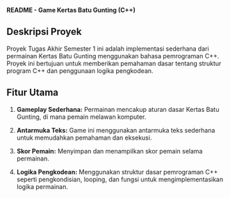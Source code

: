 **README - Game Kertas Batu Gunting (C++)**

## Deskripsi Proyek

Proyek Tugas Akhir Semester 1 ini adalah implementasi sederhana dari permainan Kertas Batu Gunting menggunakan bahasa pemrograman C++. Proyek ini bertujuan untuk memberikan pemahaman dasar tentang struktur program C++ dan penggunaan logika pengkodean.

## Fitur Utama

1. **Gameplay Sederhana:** Permainan mencakup aturan dasar Kertas Batu Gunting, di mana pemain melawan komputer.

2. **Antarmuka Teks:** Game ini menggunakan antarmuka teks sederhana untuk memudahkan pemahaman dan eksekusi.

3. **Skor Pemain:** Menyimpan dan menampilkan skor pemain selama permainan.

4. **Logika Pengkodean:** Menggunakan struktur dasar pemrograman C++ seperti pengkondisian, looping, dan fungsi untuk mengimplementasikan logika permainan.
